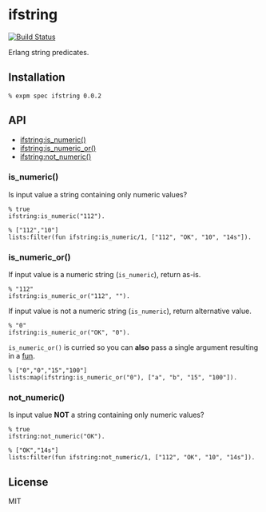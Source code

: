 # ifstring

[![Build Status](https://travis-ci.org/wilmoore/ifstring.erl.png?branch=master)](https://travis-ci.org/wilmoore/ifstring.erl)

  Erlang string predicates.

## Installation

    % expm spec ifstring 0.0.2

## API

  - [ifstring:is_numeric()](#is_numeric)
  - [ifstring:is_numeric_or()](#is_numeric_or)
  - [ifstring:not_numeric()](#not_numeric)

### is_numeric()

  Is input value a string containing only numeric values?

    % true
    ifstring:is_numeric("112").

    % ["112","10"]
    lists:filter(fun ifstring:is_numeric/1, ["112", "OK", "10", "14s"]).

### is_numeric_or()

  If input value is a numeric string (`is_numeric`), return as-is.

    % "112"
    ifstring:is_numeric_or("112", "").

  If input value is not a numeric string (`is_numeric`), return alternative value.

    % "0"
    ifstring:is_numeric_or("OK", "0").

  `is_numeric_or()` is curried so you can **also** pass a single argument resulting in a [fun](http://www.erlang.org/doc/programming_examples/funs.html).

    % ["0","0","15","100"]
    lists:map(ifstring:is_numeric_or("0"), ["a", "b", "15", "100"]).

### not_numeric()

  Is input value **NOT** a string containing only numeric values?

    % true
    ifstring:not_numeric("OK").

    % ["OK","14s"]
    lists:filter(fun ifstring:not_numeric/1, ["112", "OK", "10", "14s"]).

## License

  MIT

